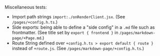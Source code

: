 Miscellaneous tests:
- Import path strings `import:./onRenderClient.jsx`. (See `/pages/+config.h.ts`.)
- Side exports: being able to define a "side config" in a `.md` file such as frontmatter. (See title set by `export { frontend }` in `/pages/markdown-page/+Page.md`.)
- Route String defined over `+config.h.ts > export default { route }` instead of `+route.js`. (See `/pages/markdown-page/+config.h.ts`.)
